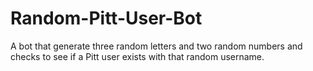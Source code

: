 # Random-Pitt-User-Bot
A bot that generate three random letters and two random numbers and checks to see if a Pitt user exists with that random username.
